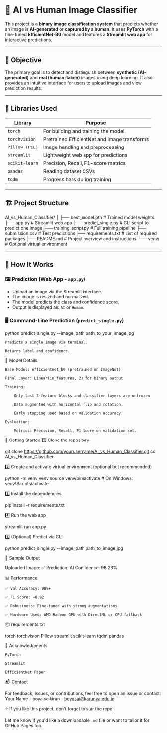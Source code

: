 

# 🧠 AI vs Human Image Classifier

This project is a **binary image classification system** that predicts whether an image is **AI-generated** or **captured by a human**. It uses **PyTorch** with a fine-tuned **EfficientNet-B0** model and features a **Streamlit web app** for interactive predictions.

---

## 📌 Objective

The primary goal is to detect and distinguish between **synthetic (AI-generated)** and **real (human-taken)** images using deep learning. It also provides an intuitive interface for users to upload images and view prediction results.

---

## 🧰 Libraries Used

| Library         | Purpose                                      |
|-----------------|----------------------------------------------|
| `torch`         | For building and training the model          |
| `torchvision`   | Pretrained EfficientNet and image transforms |
| `Pillow (PIL)`  | Image handling and preprocessing             |
| `streamlit`     | Lightweight web app for predictions          |
| `scikit-learn`  | Precision, Recall, F1-score metrics          |
| `pandas`        | Reading dataset CSVs                         |
| `tqdm`          | Progress bars during training                |

---

## 🏗️ Project Structure

AI_vs_Human_Classifier/ │
├── best_model.pth # Trained model weights
├── app.py # Streamlit web app 
├── predict_single.py # CLI script to predict one image 
├── training_script.py # Full training pipeline 
├── submission.csv # Test predictions 
├── requirements.txt # List of required packages 
├── README.md # Project overview and instructions 
└── venv/ # Optional virtual environment


---

## 🔎 How It Works

### 🖼️ Prediction (Web App - `app.py`)

- Upload an image via the Streamlit interface.
- The image is resized and normalized.
- The model predicts the class and confidence score.
- Output is displayed as: `AI` or `Human`.

### 🖥️ Command-Line Prediction (`predict_single.py`)

python predict_single.py --image_path path_to_your_image.jpg

    Predicts a single image via terminal.

    Returns label and confidence.

💾 Model Details

    Base Model: efficientnet_b0 (pretrained on ImageNet)

    Final Layer: Linear(in_features, 2) for binary output

    Training:

        Only last 3 feature blocks and classifier layers are unfrozen.

        Data augmented with horizontal flip and rotation.

        Early stopping used based on validation accuracy.

    Evaluation:

        Metrics: Precision, Recall, F1-Score on validation set.

🚀 Getting Started
1️⃣ Clone the repository

git clone https://github.com/yourusername/AI_vs_Human_Classifier.git
cd AI_vs_Human_Classifier

2️⃣ Create and activate virtual environment (optional but recommended)

python -m venv venv
source venv/bin/activate  # On Windows: venv\Scripts\activate

3️⃣ Install the dependencies

pip install -r requirements.txt

4️⃣ Run the web app

streamlit run app.py

5️⃣ (Optional) Predict via CLI

python predict_single.py --image_path path_to_image.jpg

📸 Sample Output

Uploaded Image: ✅
Prediction: AI
Confidence: 98.23%

📊 Performance

    ✅ Val Accuracy: 90%+

    ✅ F1 Score: ~0.92

    ✅ Robustness: Fine-tuned with strong augmentations

    ✅ Hardware Used: AMD Radeon GPU with DirectML or CPU fallback

📦 requirements.txt

torch
torchvision
Pillow
streamlit
scikit-learn
tqdm
pandas

🙌 Acknowledgments

    PyTorch

    Streamlit

    EfficientNet Paper

📬 Contact

For feedback, issues, or contributions, feel free to open an issue or contact:
Your Name – boya saikiran - boyasai@karunya.edu.in

⭐ If you like this project, don't forget to star the repo!


Let me know if you'd like a downloadable `.md` file or want to tailor it for GitHub Pages too.

